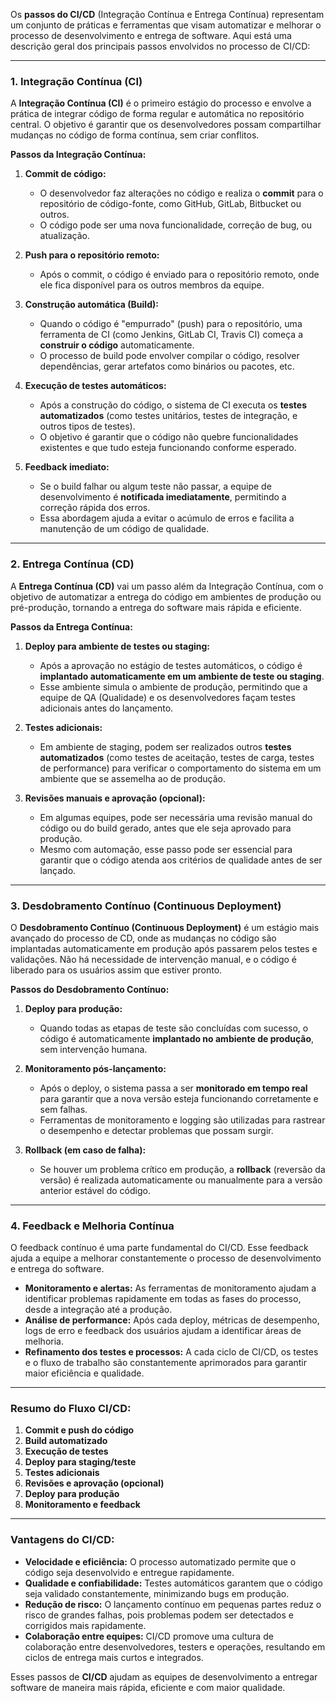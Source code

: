 Os **passos do CI/CD** (Integração Contínua e Entrega Contínua) representam um conjunto de práticas e ferramentas que visam automatizar e melhorar o processo de desenvolvimento e entrega de software. Aqui está uma descrição geral dos principais passos envolvidos no processo de CI/CD:

---

### 1. **Integração Contínua (CI)**

A **Integração Contínua (CI)** é o primeiro estágio do processo e envolve a prática de integrar código de forma regular e automática no repositório central. O objetivo é garantir que os desenvolvedores possam compartilhar mudanças no código de forma contínua, sem criar conflitos.

**Passos da Integração Contínua:**

1. **Commit de código:**
   - O desenvolvedor faz alterações no código e realiza o **commit** para o repositório de código-fonte, como GitHub, GitLab, Bitbucket ou outros.
   - O código pode ser uma nova funcionalidade, correção de bug, ou atualização.

2. **Push para o repositório remoto:**
   - Após o commit, o código é enviado para o repositório remoto, onde ele fica disponível para os outros membros da equipe.

3. **Construção automática (Build):**
   - Quando o código é "empurrado" (push) para o repositório, uma ferramenta de CI (como Jenkins, GitLab CI, Travis CI) começa a **construir o código** automaticamente.
   - O processo de build pode envolver compilar o código, resolver dependências, gerar artefatos como binários ou pacotes, etc.

4. **Execução de testes automáticos:**
   - Após a construção do código, o sistema de CI executa os **testes automatizados** (como testes unitários, testes de integração, e outros tipos de testes).
   - O objetivo é garantir que o código não quebre funcionalidades existentes e que tudo esteja funcionando conforme esperado.

5. **Feedback imediato:**
   - Se o build falhar ou algum teste não passar, a equipe de desenvolvimento é **notificada imediatamente**, permitindo a correção rápida dos erros.
   - Essa abordagem ajuda a evitar o acúmulo de erros e facilita a manutenção de um código de qualidade.

---

### 2. **Entrega Contínua (CD)**

A **Entrega Contínua (CD)** vai um passo além da Integração Contínua, com o objetivo de automatizar a entrega do código em ambientes de produção ou pré-produção, tornando a entrega do software mais rápida e eficiente.

**Passos da Entrega Contínua:**

1. **Deploy para ambiente de testes ou staging:**
   - Após a aprovação no estágio de testes automáticos, o código é **implantado automaticamente em um ambiente de teste ou staging**.
   - Esse ambiente simula o ambiente de produção, permitindo que a equipe de QA (Qualidade) e os desenvolvedores façam testes adicionais antes do lançamento.

2. **Testes adicionais:**
   - Em ambiente de staging, podem ser realizados outros **testes automatizados** (como testes de aceitação, testes de carga, testes de performance) para verificar o comportamento do sistema em um ambiente que se assemelha ao de produção.

3. **Revisões manuais e aprovação (opcional):**
   - Em algumas equipes, pode ser necessária uma revisão manual do código ou do build gerado, antes que ele seja aprovado para produção.
   - Mesmo com automação, esse passo pode ser essencial para garantir que o código atenda aos critérios de qualidade antes de ser lançado.

---

### 3. **Desdobramento Contínuo (Continuous Deployment)**

O **Desdobramento Contínuo (Continuous Deployment)** é um estágio mais avançado do processo de CD, onde as mudanças no código são implantadas automaticamente em produção após passarem pelos testes e validações. Não há necessidade de intervenção manual, e o código é liberado para os usuários assim que estiver pronto.

**Passos do Desdobramento Contínuo:**

1. **Deploy para produção:**
   - Quando todas as etapas de teste são concluídas com sucesso, o código é automaticamente **implantado no ambiente de produção**, sem intervenção humana.
   
2. **Monitoramento pós-lançamento:**
   - Após o deploy, o sistema passa a ser **monitorado em tempo real** para garantir que a nova versão esteja funcionando corretamente e sem falhas.
   - Ferramentas de monitoramento e logging são utilizadas para rastrear o desempenho e detectar problemas que possam surgir.

3. **Rollback (em caso de falha):**
   - Se houver um problema crítico em produção, a **rollback** (reversão da versão) é realizada automaticamente ou manualmente para a versão anterior estável do código.
   
---

### 4. **Feedback e Melhoria Contínua**

O feedback contínuo é uma parte fundamental do CI/CD. Esse feedback ajuda a equipe a melhorar constantemente o processo de desenvolvimento e entrega do software.

- **Monitoramento e alertas:** As ferramentas de monitoramento ajudam a identificar problemas rapidamente em todas as fases do processo, desde a integração até a produção.
- **Análise de performance:** Após cada deploy, métricas de desempenho, logs de erro e feedback dos usuários ajudam a identificar áreas de melhoria.
- **Refinamento dos testes e processos:** A cada ciclo de CI/CD, os testes e o fluxo de trabalho são constantemente aprimorados para garantir maior eficiência e qualidade.

---

### Resumo do Fluxo CI/CD:

1. **Commit e push do código**
2. **Build automatizado**
3. **Execução de testes**
4. **Deploy para staging/teste**
5. **Testes adicionais**
6. **Revisões e aprovação (opcional)**
7. **Deploy para produção**
8. **Monitoramento e feedback**

---

### Vantagens do CI/CD:

- **Velocidade e eficiência:** O processo automatizado permite que o código seja desenvolvido e entregue rapidamente.
- **Qualidade e confiabilidade:** Testes automáticos garantem que o código seja validado constantemente, minimizando bugs em produção.
- **Redução de risco:** O lançamento contínuo em pequenas partes reduz o risco de grandes falhas, pois problemas podem ser detectados e corrigidos mais rapidamente.
- **Colaboração entre equipes:** CI/CD promove uma cultura de colaboração entre desenvolvedores, testers e operações, resultando em ciclos de entrega mais curtos e integrados.

Esses passos de **CI/CD** ajudam as equipes de desenvolvimento a entregar software de maneira mais rápida, eficiente e com maior qualidade.